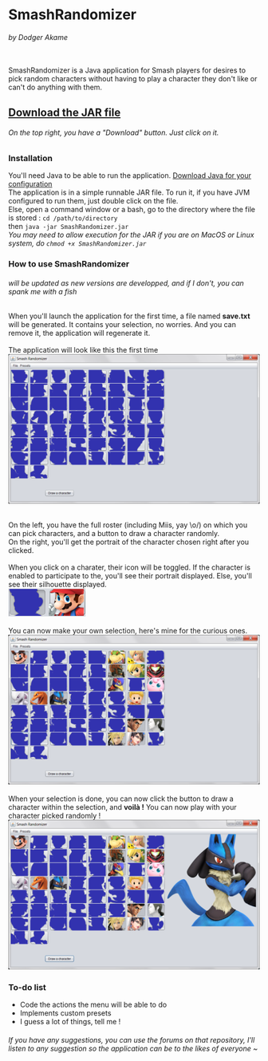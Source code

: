# SmashRandomizer
###### by Dodger Akame
<br>
SmashRandomizer is a Java application for Smash players for desires to pick random characters without having to play a character they don't like or can't do anything with them. 

## [Download the JAR file](https://github.com/DodgerAkame/SmashRandomizer/blob/master/dist/SmashRandomizer.jar "On the top right, you have a 'Download' button. Just click on it.")
###### On the top right, you have a "Download" button. Just click on it.
### Installation
You'll need Java to be able to run the application.
[Download Java for your configuration](http://www.oracle.com/technetwork/java/javase/downloads/jre8-downloads-2133155.html "Be careful of the version you need !")
<br>The application is in a simple runnable JAR file. To run it, if you have JVM configured to run them, just double click on the file.
<br> Else, open a command window or a bash, go to the directory where the file is stored :
``cd /path/to/directory``
<br>then ``java -jar SmashRandomizer.jar``
<br>*You may need to allow execution for the JAR if you are on MacOS or Linux system, do ``chmod +x SmashRandomizer.jar``*

### How to use SmashRandomizer 
###### *will be updated as new versions are developped, and if I don't, you can spank me with a fish*
When you'll launch the application for the first time, a file named **save.txt** will be generated. It contains your selection, no worries. And you can remove it, the application will regenerate it.
<br>
<br>The application will look like this the first time
<br>![alt text](https://raw.githubusercontent.com/DodgerAkame/SmashRandomizer/master/readmePictures/v0.1/2017-03-11_18-03-32.png "First version of the application")

<br>On the left, you have the full roster (including Miis, yay \o/) on which you can pick characters, and a button to draw a character randomly.
<br>On the right, you'll get the portrait of the character chosen right after you clicked.
<br>
<br>When you click on a charater, their icon will be toggled. If the character is enabled to participate to the, you'll see their portrait displayed. Else, you'll see their silhouette displayed. 
<br>![alt text](https://raw.githubusercontent.com/DodgerAkame/SmashRandomizer/master/readmePictures/v0.1/javaw_2017-03-11_18-02-20.png "Disabled on the left, enabled on the right")
<br><br>You can now make your own selection, here's mine for the curious ones.
<br>![alt text](https://raw.githubusercontent.com/DodgerAkame/SmashRandomizer/master/readmePictures/v0.1/2017-03-11_18-06-36.png "Yes I pick Cloud too. Who doesn't ?")
<br>
<br>When your selection is done, you can now click the button to draw a character within the selection, and **voilà !** You can now play with your character picked randomly !
![alt text](https://raw.githubusercontent.com/DodgerAkame/SmashRandomizer/master/readmePictures/v0.1/2017-03-11_18-24-33.png "Tada !")
### To-do list
* Code the actions the menu will be able to do
* Implements custom presets
* I guess a lot of things, tell me !

###### If you have any suggestions, you can use the forums on that repository, I'll listen to any suggestion so the application can be to the likes of everyone ~

